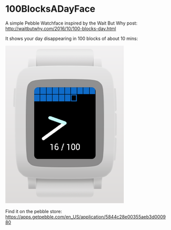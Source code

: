 # 100BlocksADayFace

A simple Pebble Watchface inspired by the Wait But Why post: http://waitbutwhy.com/2016/10/100-blocks-day.html

It shows your day disappearing in 100 blocks of about 10 mins:

![Screenshot](ScreenShot.png)

Find it on the pebble store: https://apps.getpebble.com/en_US/application/5844c28e00355aeb3d000980
